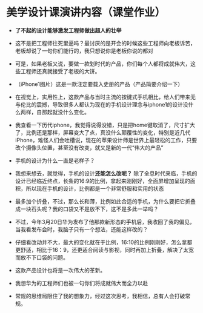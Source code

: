 # 美学设计课演讲内容（课堂作业）

- **了不起的设计能够激发工程师做出超人的壮举** 

- 这不是把工程师往死里逼吗？最讨厌的是开会的时候这些工程师向老板诉苦，老板却说了一句你们能行的，我只想说你是老板你说的都对

- 可是，如果老板又说，要做一款划时代的产品，你们每个人都将成就伟大，这些工程师还真就接受了老板的大饼。

- （iPhone1图片）这是一款注定要载入史册的产品（产品简要介绍一下）

- 在视觉上，实用性上，这款产品与当时主流的按键式手机相比，给人们带来无与伦比的震撼，导致很多人都认为现在的手机设计理念与iphone1的设计没什么两样，自那起就没什么变化。

- 我查看一下历代iphone，我觉得说得没错，只是把home键取消了，尺寸扩大了，比例还是那样，屏幕变大了点，真没什么颠覆性的变化，特别是近几代iPhone，难怪人们会吐槽说，现在的苹果设计师是世界上最轻松的工作，只要改个摄像头位置，甚至没有改变，就又是新的一代“伟大的产品”

- 手机的设计为什么一直是老样子？

- 我想来想去，就觉得，手机的设计**还能怎么改呢？** 除了全息时代来临，手机的设计已经临近终点，长条的16:9的比例，拿起来刚刚好，全面屏增加呈现的面积，所以现在手机的设计，比例都是一个非常舒服和实用的状态

- 最多加个折叠，不过，那么长和薄，比例如此合适的手机，为什么要把它折叠成一块石头呢？我的口袋又不是放不下，这不是多此一举吗？

- 不过，今年3月20日华为发布了他那款新形态的手机后，我收回了我的偏见，当我看发布会时，我脑子只有一个想法，还能这样改的？

- 仔细看改动并不大，最大的变化就在于比例，16:10的比例刚刚好，怎么拿都更舒适，相比于16：9，还更适合阅读与影视，同时再加上折叠，解决了太宽而放不下口袋的问题。

- 这款产品设计也将是一次伟大的革新。
- 我想华为的工程师们也被一句你们将成就伟大而全力以赴
- 常规的思维局限住了我的想象力，经过这次思考，我相信，总有人会打破常规。
